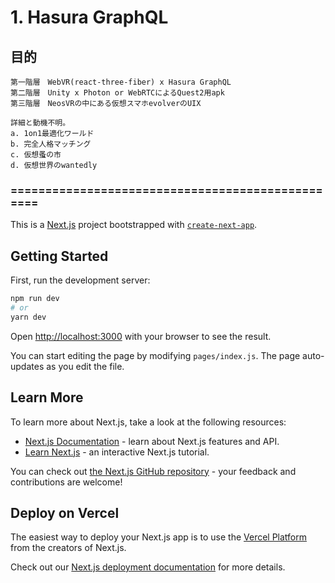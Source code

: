 # 1. Hasura GraphQL

## 目的
```
第一階層　WebVR(react-three-fiber) x Hasura GraphQL
第二階層　Unity x Photon or WebRTCによるQuest2用apk
第三階層　NeosVRの中にある仮想スマホevolverのUIX

詳細と動機不明。
a. 1on1最適化ワールド
b. 完全人格マッチング
c. 仮想蚤の市
d. 仮想世界のwantedly
```

### =================================================

This is a [Next.js](https://nextjs.org/) project bootstrapped with [`create-next-app`](https://github.com/vercel/next.js/tree/canary/packages/create-next-app).

## Getting Started

First, run the development server:

```bash
npm run dev
# or
yarn dev
```

Open [http://localhost:3000](http://localhost:3000) with your browser to see the result.

You can start editing the page by modifying `pages/index.js`. The page auto-updates as you edit the file.

## Learn More

To learn more about Next.js, take a look at the following resources:

- [Next.js Documentation](https://nextjs.org/docs) - learn about Next.js features and API.
- [Learn Next.js](https://nextjs.org/learn) - an interactive Next.js tutorial.

You can check out [the Next.js GitHub repository](https://github.com/vercel/next.js/) - your feedback and contributions are welcome!

## Deploy on Vercel

The easiest way to deploy your Next.js app is to use the [Vercel Platform](https://vercel.com/import?utm_medium=default-template&filter=next.js&utm_source=create-next-app&utm_campaign=create-next-app-readme) from the creators of Next.js.

Check out our [Next.js deployment documentation](https://nextjs.org/docs/deployment) for more details.
